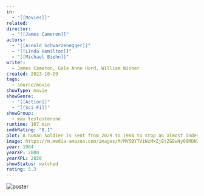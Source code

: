 ```yaml
---
in:
  - "[[Movies]]"
related: 
director:
  - "[[James Cameron]]"
actors:
  - "[[Arnold Schwarzenegger]]"
  - "[[Linda Hamilton]]"
  - "[[Michael Biehn]]"
writer:
  - James Cameron, Gale Anne Hurd, William Wisher
created: 2023-10-29
tags:
  - source/movie
showType: movie
showGenre:
  - "[[Action]]"
  - "[[Sci-Fi]]"
showGroup:
  - max testosterone
runtime: 107 min
imdbRating: "8.1"
plot: A human soldier is sent from 2029 to 1984 to stop an almost indestructible cyborg killing machine, sent from the same year, which has been programmed to execute a young woman whose unborn son is the key to humanity's future salvat...
image: https://m.media-amazon.com/images/M/MV5BYTViNzMxZjEtZGEwNy00MDNiLWIzNGQtZDY2MjQ1OWViZjFmXkEyXkFqcGdeQXVyNzkwMjQ5NzM@._V1_SX300.jpg
year: 1984
yearXP: 2000
yearXPL: 2020
showStatus: watched
rating: 5.3
---
```

![poster](https://m.media-amazon.com/images/M/MV5BYTViNzMxZjEtZGEwNy00MDNiLWIzNGQtZDY2MjQ1OWViZjFmXkEyXkFqcGdeQXVyNzkwMjQ5NzM@._V1_SX300.jpg)

